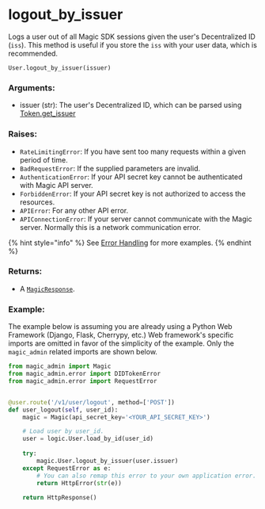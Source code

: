 # logout\_by\_issuer

Logs a user out of all Magic SDK sessions given the user's Decentralized ID \(`iss`\). This method is useful if you store the `iss` with your user data, which is recommended.

```text
User.logout_by_issuer(issuer)
```

### Arguments:

* issuer \(str\): The user's Decentralized ID, which can be parsed using [Token.get\_issuer](../python-token/get_issuer.md)

### Raises:

* `RateLimitingError`: If you have sent too many requests within a given period of time.
* `BadRequestError`: If the supplied parameters are invalid.
* `AuthenticationError`: If your API secret key cannot be authenticated with Magic API server.
* `ForbiddenError`:  If your API secret key is not authorized to access the resources.
* `APIError`: For any other API error.
* `APIConnectionError`: If your server cannot communicate with the Magic server. Normally this is a network communication error.

{% hint style="info" %}
See [Error Handling](../../python-response-and-error-handling.md) for more examples.
{% endhint %}

### Returns:

* A [`MagicResponse`](../../python-response-and-error-handling.md#magicresponse).

### Example:

The example below is assuming you are already using a Python Web Framework \(Django, Flask, Cherrypy, etc.\)  Web framework's specific imports are omitted in favor of the simplicity of the example. Only the `magic_admin` related imports are shown below.

```python
from magic_admin import Magic
from magic_admin.error import DIDTokenError
from magic_admin.error import RequestError


@user.route('/v1/user/logout', method=['POST'])
def user_logout(self, user_id):
    magic = Magic(api_secret_key='<YOUR_API_SECRET_KEY>')

    # Load user by user_id.
    user = logic.User.load_by_id(user_id)
    
    try:
        magic.User.logout_by_issuer(user.issuer)
    except RequestError as e:
        # You can also remap this error to your own application error.
        return HttpError(str(e))
    
    return HttpResponse()
```

